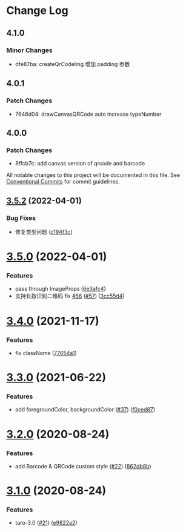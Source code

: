 # Change Log

## 4.1.0

### Minor Changes

- dfe87ba: createQrCodeImg 增加 padding 参数

## 4.0.1

### Patch Changes

- 7646d04: drawCanvasQRCode auto increase typeNumber

## 4.0.0

### Patch Changes

- 8ffcb7c: add canvas version of qrcode and barcode

All notable changes to this project will be documented in this file.
See [Conventional Commits](https://conventionalcommits.org) for commit guidelines.

## [3.5.2](https://github.com/miaonster/taro-code/compare/v3.5.0...v3.5.2) (2022-04-01)

### Bug Fixes

- 修复类型问题 ([c194f3c](https://github.com/miaonster/taro-code/commit/c194f3c69ff749dc3276f986fdb25ec21d73fea8))

# [3.5.0](https://github.com/miaonster/taro-code/compare/v3.4.0...v3.5.0) (2022-04-01)

### Features

- pass through ImageProps ([6e3afc4](https://github.com/miaonster/taro-code/commit/6e3afc4d0aebf1c0c15fdf751131635649b143b4))
- 支持长按识别二维码 fix [#56](https://github.com/miaonster/taro-code/issues/56) ([#57](https://github.com/miaonster/taro-code/issues/57)) ([3cc55d4](https://github.com/miaonster/taro-code/commit/3cc55d4e649f187adedf2a614f125fb92fa2b1bc))

# [3.4.0](https://github.com/miaonster/taro-code/compare/v3.3.0...v3.4.0) (2021-11-17)

### Features

- fix className ([77654a1](https://github.com/miaonster/taro-code/commit/77654a1c3dae1dd7ead687bbdb2fdbbe168c00ff))

# [3.3.0](https://github.com/miaonster/taro-code/compare/v3.2.0...v3.3.0) (2021-06-22)

### Features

- add foregroundColor, backgroundColor ([#37](https://github.com/miaonster/taro-code/issues/37)) ([f0ced87](https://github.com/miaonster/taro-code/commit/f0ced8728181c298cc44fec110d388666a1b3092))

# [3.2.0](https://github.com/miaonster/taro-code/compare/v3.1.0...v3.2.0) (2020-08-24)

### Features

- add Barcode & QRCode custom style ([#22](https://github.com/miaonster/taro-code/issues/22)) ([862db8b](https://github.com/miaonster/taro-code/commit/862db8b201538ff9972156b3e0f21e5db72d97a3))

# [3.1.0](https://github.com/miaonster/taro-code/compare/v2.1.0...v3.1.0) (2020-08-24)

### Features

- taro-3.0 ([#21](https://github.com/miaonster/taro-code/issues/21)) ([e9822a2](https://github.com/miaonster/taro-code/commit/e9822a26a0dd3d940753b6d12b91193a252f3f0a))
